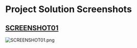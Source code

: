 # Project Solution Screenshots

## [SCREENSHOT01 ](./SCREENSHOT01.png)
 ![SCREENSHOT01.png](./SCREENSHOT01.png)